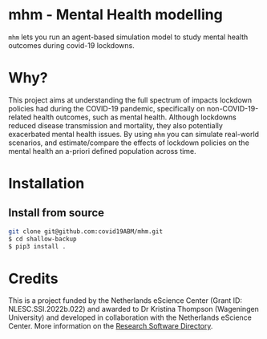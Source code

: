 # mhm - Mental Health modelling
`mhm` lets you run an agent-based simulation model to study mental health outcomes during covid-19 lockdowns. 

# Why?
This project aims at understanding the full spectrum of impacts lockdown policies had during the COVID-19 pandemic, specifically on non-COVID-19-related health outcomes, such as mental health. Although lockdowns reduced disease transmission and mortality, they also potentially exacerbated mental health issues. By using `mhm` you can simulate real-world scenarios, and estimate/compare the effects of lockdown policies on the mental health an a-priori defined population across time.

# Installation
## Install from source

```bash
git clone git@github.com:covid19ABM/mhm.git
$ cd shallow-backup
$ pip3 install .
```
# Credits
This is a project funded by the Netherlands eScience Center (Grant ID: NLESC.SSI.2022b.022) and awarded to Dr Kristina Thompson (Wageningen University) and developed in collaboration with the Netherlands eScience Center. More information on the [Research Software Directory](https://research-software-directory.org/projects/covid-19-mitigation-policies).
